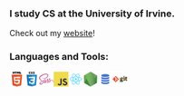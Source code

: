 
### I study CS at the University of Irvine.
Check out my [website](https://derekye.com/)!

### Languages and Tools:

<img align="left" alt="HTML5" width="26px" src="icons/html.png" />
<img align="left" alt="CSS3" width="26px" src="icons/css.png" />
<img align="left" alt="Sass" width="26px" src="icons/sass.png" />
<img align="left" alt="JavaScript" width="26px" src="icons/javascript.png" />
<img align="left" alt="React" width="26px" src="icons/react.png" />

<img align="left" alt="Node.js" width="26px" src="icons/nodejs.png" />
<img align="left" alt="SQL" width="26px" src="icons/sql.png" />
<img align="left" alt="Git" width="26px" src="icons/git.png" />


